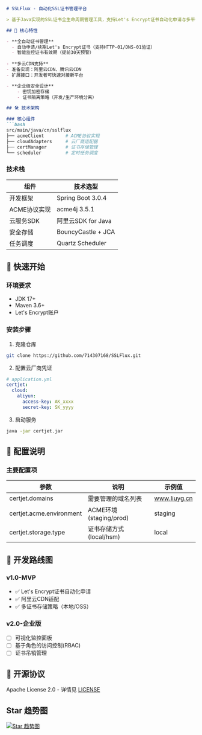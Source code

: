 ```markdown
# SSLFlux - 自动化SSL证书管理平台

> 基于Java实现的SSL证书全生命周期管理工具，支持Let's Encrypt证书自动化申请与多平台CDN部署

## 🌟 核心特性

- **全自动证书管理**
  - 自动申请/续期Let's Encrypt证书（支持HTTP-01/DNS-01验证）
  - 智能监控证书有效期（提前30天预警）
  
- **多云CDN支持**
- 准备实现：阿里云CDN、腾讯云CDN
- 扩展接口：开发者可快速对接新平台

- **企业级安全设计**
    - 密钥加密存储
    - 证书隔离策略（开发/生产环境分离）

## 🛠️ 技术架构

### 核心组件
```bash
src/main/java/cn/sslflux
├── acmeClient        # ACME协议实现
├── cloudAdapters     # 云厂商适配器
├── certManager       # 证书存储管理
└── scheduler         # 定时任务调度
```

### 技术栈
| 组件              | 技术选型                   |
|-------------------|------------------------|
| 开发框架          | Spring Boot 3.0.4      |
| ACME协议实现      | acme4j 3.5.1            | 
| 云服务SDK         | 阿里云SDK for Java |
| 安全存储          | BouncyCastle + JCA     |
| 任务调度          | Quartz Scheduler       |

## 🚀 快速开始

### 环境要求
- JDK 17+
- Maven 3.6+
- Let's Encrypt账户

### 安装步骤
1. 克隆仓库
```bash
git clone https://github.com/714307168/SSLFlux.git
```

2. 配置云厂商凭证
```yaml
# application.yml
certjet:
  cloud:
    aliyun:
      access-key: AK_xxxx
      secret-key: SK_yyyy
```

3. 启动服务
```bash
java -jar certjet.jar
```

## 🔧 配置说明

### 主要配置项
| 参数                      | 说明                     | 示例值          |
|---------------------------|--------------------------|--------------|
| certjet.domains           | 需要管理的域名列表        | www.liuyg.cn |
| certjet.acme.environment  | ACME环境(staging/prod)   | staging      |
| certjet.storage.type      | 证书存储方式(local/hsm)  | local        |

## 📌 开发路线图

### v1.0-MVP
- ✅ Let's Encrypt证书自动化申请
- ✅ 阿里云CDN适配
- ✅ 多证书存储策略（本地/OSS）

### v2.0-企业版
- [ ] 可视化监控面板
- [ ] 基于角色的访问控制(RBAC)
- [ ] 证书吊销管理

## 📄 开源协议
Apache License 2.0 - 详情见 [LICENSE](LICENSE)


## Star 趋势图
[![Star 趋势图](https://starchart.cc/714307168/SSLFlux.svg?variant=adaptive)](https://starchart.cc/714307168/SSLFlux)